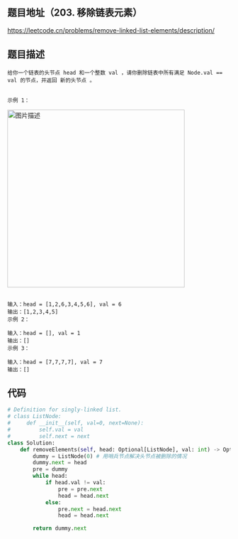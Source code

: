 ## 题目地址（203. 移除链表元素）

https://leetcode.cn/problems/remove-linked-list-elements/description/

## 题目描述

```
给你一个链表的头节点 head 和一个整数 val ，请你删除链表中所有满足 Node.val == val 的节点，并返回 新的头节点 。
 

示例 1：
```

<p>
  <img src="https://assets.leetcode.com/uploads/2021/03/06/removelinked-list.jpg" alt="图片描述" width="400">
</p>

```

输入：head = [1,2,6,3,4,5,6], val = 6
输出：[1,2,3,4,5]
示例 2：

输入：head = [], val = 1
输出：[]
示例 3：

输入：head = [7,7,7,7], val = 7
输出：[]
```


## 代码

```python
# Definition for singly-linked list.
# class ListNode:
#     def __init__(self, val=0, next=None):
#         self.val = val
#         self.next = next
class Solution:
    def removeElements(self, head: Optional[ListNode], val: int) -> Optional[ListNode]:
        dummy = ListNode(0) # 用哨兵节点解决头节点被删除的情况
        dummy.next = head
        pre = dummy
        while head:
            if head.val != val:
                pre = pre.next
                head = head.next
            else:
                pre.next = head.next
                head = head.next

        return dummy.next
```
